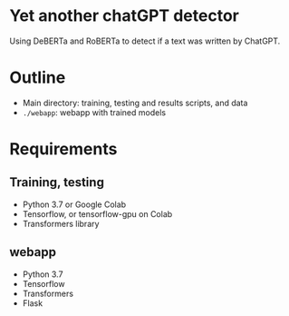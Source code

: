 # Yet another chatGPT detector

Using DeBERTa and RoBERTa to detect if a text was written by ChatGPT.

# Outline

- Main directory: training, testing and results scripts, and data
- `./webapp`: webapp with trained models

# Requirements

## Training, testing

- Python 3.7 or Google Colab
- Tensorflow, or tensorflow-gpu on Colab
- Transformers library

## webapp

- Python 3.7
- Tensorflow
- Transformers
- Flask
